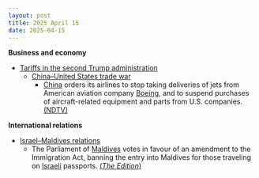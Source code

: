 ```yaml
---
layout: post
title: 2025 April 15
date: 2025-04-15
---
```



**Business and economy**

* [Tariffs in the second Trump administration](https://en.wikipedia.org/wiki/Tariffs_in_the_second_Trump_administration "Tariffs in the second Trump administration")
  + [China–United States trade war](https://en.wikipedia.org/wiki/China%E2%80%93United_States_trade_war "China–United States trade war")
    - [China](https://en.wikipedia.org/wiki/China "China") orders its airlines to stop taking deliveries of jets from American aviation company [Boeing](https://en.wikipedia.org/wiki/Boeing "Boeing"), and to suspend purchases of aircraft-related equipment and parts from U.S. companies. [(NDTV)](https://www.ndtv.com/world-news/us-china-trade-war-escalates-beijing-suspends-boeing-jet-deliveries-8168805)

**International relations**

* [Israel–Maldives relations](https://en.wikipedia.org/wiki/Israel%E2%80%93Maldives_relations "Israel–Maldives relations")
  + The Parliament of [Maldives](https://en.wikipedia.org/wiki/Maldives "Maldives") votes in favour of an amendment to the Immigration Act, banning the entry into Maldives for those traveling on [Israeli](https://en.wikipedia.org/wiki/Israel "Israel") passports. [(*The Edition*)](https://edition.mv/maldives/40532)
